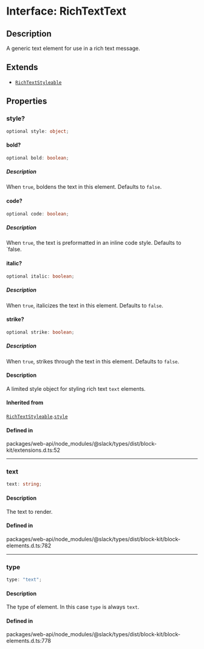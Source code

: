 # Interface: RichTextText

## Description

A generic text element for use in a rich text message.

## Extends

- [`RichTextStyleable`](RichTextStyleable.md)

## Properties

### style?

```ts
optional style: object;
```

#### bold?

```ts
optional bold: boolean;
```

##### Description

When `true`, boldens the text in this element. Defaults to `false`.

#### code?

```ts
optional code: boolean;
```

##### Description

When `true`, the text is preformatted in an inline code style. Defaults to `false.

#### italic?

```ts
optional italic: boolean;
```

##### Description

When `true`, italicizes the text in this element. Defaults to `false`.

#### strike?

```ts
optional strike: boolean;
```

##### Description

When `true`, strikes through the text in this element. Defaults to `false`.

#### Description

A limited style object for styling rich text `text` elements.

#### Inherited from

[`RichTextStyleable`](RichTextStyleable.md).[`style`](RichTextStyleable.md#style)

#### Defined in

packages/web-api/node\_modules/@slack/types/dist/block-kit/extensions.d.ts:52

***

### text

```ts
text: string;
```

#### Description

The text to render.

#### Defined in

packages/web-api/node\_modules/@slack/types/dist/block-kit/block-elements.d.ts:782

***

### type

```ts
type: "text";
```

#### Description

The type of element. In this case `type` is always `text`.

#### Defined in

packages/web-api/node\_modules/@slack/types/dist/block-kit/block-elements.d.ts:778

